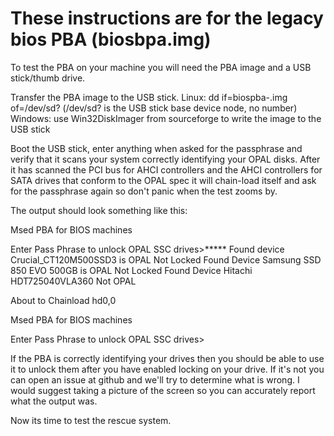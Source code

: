 # These instructions are for the legacy bios PBA (biosbpa.img)

To test the PBA on your machine you will need the PBA image and a USB stick/thumb drive.

Transfer the PBA image to the USB stick.
Linux: dd if=biospba-.img of=/dev/sd? (/dev/sd? is the USB stick base device node, no number)
Windows: use Win32DiskImager from sourceforge to write the image to the USB stick

Boot the USB stick, enter anything when asked for the passphrase and verify that it scans your system correctly identifying your OPAL disks. After it has scanned the PCI bus for AHCI controllers and the AHCI controllers for SATA drives that conform to the OPAL spec it will chain-load itself and ask for the passphrase again so don't panic when the test zooms by.

The output should look something like this:

Msed PBA for BIOS machines

Enter Pass Phrase to unlock OPAL SSC drives>*****
Found device Crucial_CT120M500SSD3 is OPAL Not Locked
Found Device Samsung SSD 850 EVO 500GB is OPAL Not Locked
Found Device Hitachi HDT725040VLA360 Not OPAL

About to Chainload hd0,0

Msed PBA for BIOS machines

Enter Pass Phrase to unlock OPAL SSC drives>

If the PBA is correctly identifying your drives then you should be able to use it to unlock them after you have enabled locking on your drive. If it's not you can open an issue at github and we'll try to determine what is wrong. I would suggest taking a picture of the screen so you can accurately report what the output was.

Now its time to test the rescue system.

